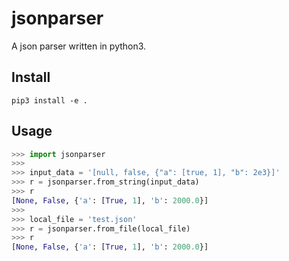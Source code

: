 # jsonparser
A json parser written in python3.

## Install
```commandline
pip3 install -e .
```

## Usage
```python
>>> import jsonparser
>>>
>>> input_data = '[null, false, {"a": [true, 1], "b": 2e3}]'
>>> r = jsonparser.from_string(input_data)
>>> r
[None, False, {'a': [True, 1], 'b': 2000.0}]
>>>
>>> local_file = 'test.json'
>>> r = jsonparser.from_file(local_file)
>>> r
[None, False, {'a': [True, 1], 'b': 2000.0}]
```
